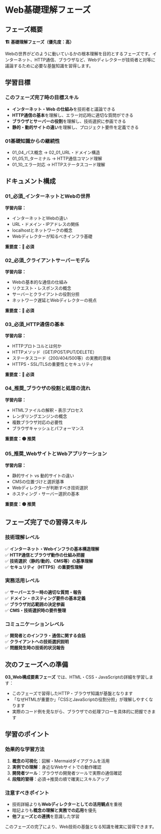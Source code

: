 # Web基礎理解フェーズ

## フェーズ概要

**🏗️ 基礎理解フェーズ（優先度：高）**

Webの世界がどのように動いているかの根本理解を目的とするフェーズです。インターネット、HTTP通信、ブラウザなど、Webディレクターが技術者と対等に議論するために必要な基盤知識を習得します。

## 学習目標

### このフェーズ完了時の目標スキル
- **インターネット・Web の仕組み**を技術者と議論できる
- **HTTP通信の基本**を理解し、エラー対応時に適切な質問ができる
- **ブラウザとサーバーの役割**を理解し、技術選択に参画できる
- **静的・動的サイトの違い**を理解し、プロジェクト要件を定義できる

### 01基礎知識からの継続性
- 01_04_パス概念 → 02_01_URL・ドメイン構造
- 01_05,11_ターミナル → HTTP通信コマンド理解
- 01_10_エラー対応 → HTTPステータスコード理解

## ドキュメント構成

### 01_必須_インターネットとWebの世界
**学習内容：**
- インターネットとWebの違い
- URL・ドメイン・IPアドレスの関係
- localhostとネットワークの概念
- Webディレクターが知るべきインフラ基礎

**重要度：🔴 必須**

### 02_必須_クライアントサーバーモデル
**学習内容：**
- Webの基本的な通信の仕組み
- リクエスト・レスポンスの概念
- サーバーとクライアントの役割分担
- ネットワーク遅延とWebディレクターの視点

**重要度：🔴 必須**

### 03_必須_HTTP通信の基本
**学習内容：**
- HTTPプロトコルとは何か
- HTTPメソッド（GET/POST/PUT/DELETE）
- ステータスコード（200/404/500等）の実務的意味
- HTTPS・SSL/TLSの重要性とセキュリティ

**重要度：🔴 必須**

### 04_推奨_ブラウザの役割と処理の流れ
**学習内容：**
- HTMLファイルの解釈・表示プロセス
- レンダリングエンジンの概念
- 複数ブラウザ対応の必要性
- ブラウザキャッシュとパフォーマンス

**重要度：🟡 推奨**

### 05_推奨_WebサイトとWebアプリケーション
**学習内容：**
- 静的サイト vs 動的サイトの違い
- CMSの位置づけと選択基準
- Webディレクターが判断すべき技術選択
- ホスティング・サーバー選択の基本

**重要度：🟡 推奨**

## フェーズ完了での習得スキル

### 技術理解レベル
✅ **インターネット・Webインフラの基本構造理解**  
✅ **HTTP通信とブラウザ動作の仕組み把握**  
✅ **技術選択（静的/動的、CMS等）の基準理解**  
✅ **セキュリティ（HTTPS）の重要性理解**

### 実務活用レベル
✅ **サーバーエラー時の適切な質問・報告**  
✅ **ドメイン・ホスティング要件の基本定義**  
✅ **ブラウザ対応範囲の決定参画**  
✅ **CMS・技術選択時の要件整理**

### コミュニケーションレベル
✅ **開発者とのインフラ・通信に関する会話**  
✅ **クライアントへの技術選択説明**  
✅ **問題発生時の技術的状況報告**

## 次のフェーズへの準備

**03_Web構成要素フェーズ** では、HTML・CSS・JavaScriptの詳細を学習します：
- このフェーズで習得したHTTP・ブラウザ知識が基盤となります
- 「なぜHTMLが重要か」「CSSとJavaScriptの役割分担」が理解しやすくなります
- 実際のコード例を見ながら、ブラウザでの処理フローを具体的に把握できます

## 学習のポイント

### 効果的な学習方法
1. **概念の可視化**：図解・Mermaidダイアグラムを活用
2. **実例での理解**：身近なWebサイトでの動作確認
3. **開発者ツール**：ブラウザの開発者ツールで実際の通信確認
4. **段階的習得**：必須→推奨の順で確実にスキルアップ

### 注意すべきポイント
- 技術詳細よりも**Webディレクターとしての活用観点**を重視
- 暗記よりも**概念の理解と実務での応用**を優先
- **他フェーズとの連携**を意識した学習

このフェーズの完了により、Web技術の基盤となる知識を確実に習得できます。